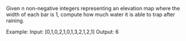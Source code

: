 Given n non-negative integers representing an elevation map where the width of each bar is 1, compute how much water it is able to trap after raining.

Example:
Input: [0,1,0,2,1,0,1,3,2,1,2,1]
Output: 6